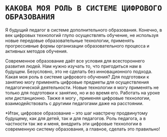   # `КАКОВА МОЯ РОЛЬ В СИСТЕМЕ ЦИФРОВОГО ОБРАЗОВАНИЯ` #
  
  Я будущий педагог в системе дополнительного образования. Конечно, в век цифровых технологий глупо осуществлять обучение, не используя новые передовые образовательные технологии, применять прогрессивные формы организации образовательного процесса и активных методов обучения. 
  
  
  Современное образование даёт все условия для всестороннего развития людей. Нам нужно изучать то, что пригодиться нам в будущем. Безусловно, это не сделать без инновационного подхода. Какая моя роль в системе цифрового обучения? Для подготовки к занятию могу применять цифровые предметы для осуществления педагогической деятельности. Новые технологии я могу применять не только для подготовки к занятию, но и во время его. Работать на уроке или дистанционно. Также я могу , применяя цифровые технологии, взаимодействовать с другими педагогами даже на расстоянии. 
  
  
  *Итак, цифровое образование – это шаг навстречу продвинутому будущему, как для детей, так и для педагогов. Роль педагога, а в частности так же и меня, внедрить эти цифровые технологии в современную систему образования, а главное, сделать это правильно!
      
